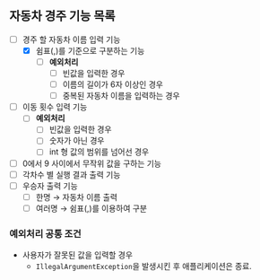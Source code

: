 ## 자동차 경주 기능 목록

- [ ] 경주 할 자동차 이름 입력 기능
  - [x] 쉼표(,)를 기준으로 구분하는 기능
    - [ ] **예외처리**
      - [ ] 빈값을 입력한 경우
      - [ ] 이름의 길이가 6자 이상인 경우
      - [ ] 중복된 자동차 이름을 입력하는 경우
- [ ] 이동 횟수 입력 기능
  - [ ] **예외처리**
    - [ ] 빈값을 입력한 경우
    - [ ] 숫자가 아닌 경우
    - [ ] int 형 값의 범위를 넘어선 경우
- [ ] 0에서 9 사이에서 무작위 값을 구하는 기능
- [ ] 각차수 별 실행 결과 출력 기능
- [ ] 우승자 출력 기능
  - [ ] 한명 &rightarrow; 자동차 이름 출력
  - [ ] 여러명 &rightarrow; 쉼표(,)를 이용하여 구분

### 예외처리 공통 조건
- 사용자가 잘못된 값을 입력할 경우
  - `IllegalArgumentException`을 발생시킨 후 애플리케이션은 종료.